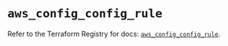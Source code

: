 # `aws_config_config_rule`

Refer to the Terraform Registry for docs: [`aws_config_config_rule`](https://registry.terraform.io/providers/hashicorp/aws/5.58.0/docs/resources/config_config_rule).
